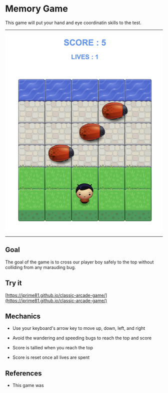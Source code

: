 # Memory Game

This game will put your hand and eye coordinatin skills to the test.

<hr>

![Classic Arcade Game](images/classic-arcade-game.png)

<hr>

## Goal
The goal of the game is to cross our player boy safely to the top without colliding from any marauding bug.

## Try it

[https://jprime81.github.io/classic-arcade-game/](https://jprime81.github.io/classic-arcade-game/)

## Mechanics

- Use your keyboard's arrow key to move up, down, left, and right

- Avoid the wandering and speeding bugs to reach the top and score

- Score is tallied when you reach the top

- Score is reset once all lives are spent

## References

- This game was

